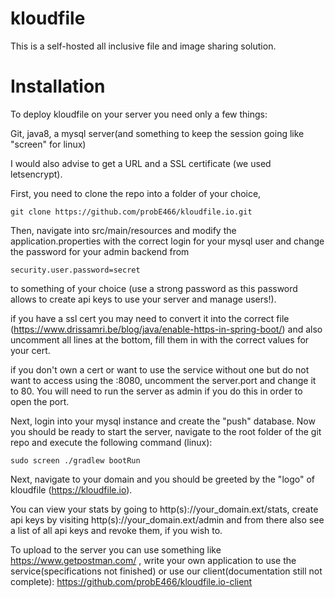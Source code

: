 # kloudfile

This is a self-hosted all inclusive file and image sharing solution.

# Installation

To deploy kloudfile on your server you need only a few things:

Git, java8, a mysql server(and something to keep the session going like "screen" for linux)

I would also advise to get a URL and a SSL certificate (we used letsencrypt).

First, you need to clone the repo into a folder of your choice,

    git clone https://github.com/probE466/kloudfile.io.git
    
Then, navigate into src/main/resources and modify the application.properties with the correct login for your mysql user and change the password for your admin backend from

    security.user.password=secret
    
to something of your choice (use a strong password as this password allows to create api keys to use your server and manage users!).

if you have a ssl cert you may need to convert it into the correct file (https://www.drissamri.be/blog/java/enable-https-in-spring-boot/)
and also uncomment all lines at the bottom, fill them in with the correct values for your cert.

if you don't own a cert or want to use the service without one but do not want to access using the :8080, uncomment the server.port and change it to 80. You will need to run the server as admin if you do this in order to open the port.

Next, login into your mysql instance and create the "push" database.
Now you should be ready to start the server, navigate to the root folder of the git repo and execute the following command (linux): 
    
    sudo screen ./gradlew bootRun

Next, navigate to your domain and you should be greeted by the "logo" of kloudfile (https://kloudfile.io).

You can view your stats by going to http(s)://your_domain.ext/stats, create api keys by visiting http(s)://your_domain.ext/admin and from there also see a list of all api keys and revoke them, if you wish to.

To upload to the server you can use something like https://www.getpostman.com/ , write your own application to use the service(specifications not finished) or use our client(documentation still not complete): https://github.com/probE466/kloudfile.io-client
